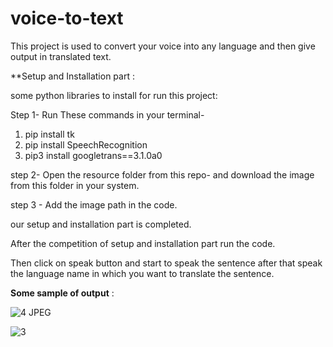 # voice-to-text

This project is used to convert your voice into any language and then give output in translated text.

**Setup and Installation part :

some python libraries to install for run this project:

Step 1- Run These commands in your terminal-
1.	pip install tk
2.	pip install SpeechRecognition
3.	pip3 install googletrans==3.1.0a0
	
step 2- Open the resource folder from this repo- and download the image from this folder in your system.

step 3 - Add the image path in the code.

our setup and installation part is completed.

After the competition of setup and installation part run the code.

Then click on speak button and start to speak the sentence after that speak the language name in which you want to translate the sentence.


**Some sample of output** : 


![4 JPEG](https://github.com/surya-1312/voice-to-text_and_language_translator/assets/114898448/894c0fcb-ca7f-46c8-a0cf-da80b412f1e2)

![3](https://github.com/surya-1312/voice-to-text_and_language_translator/assets/114898448/702c5e87-9904-4b2a-a4fe-9762b74fa83e)

